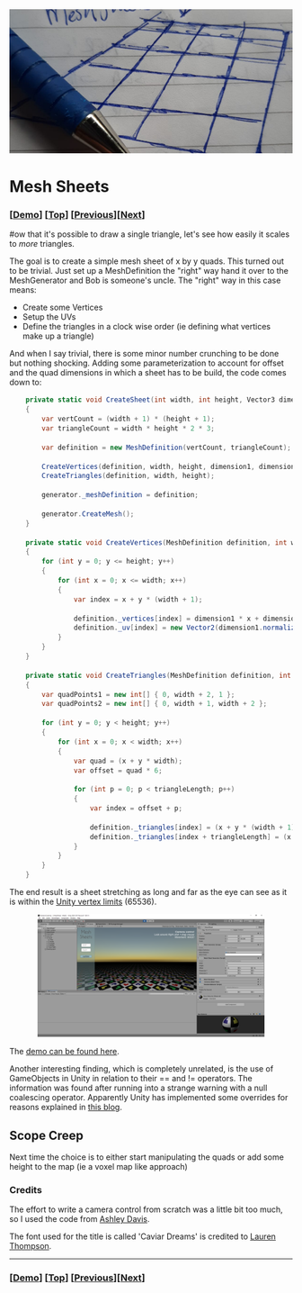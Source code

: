 
<img src="Images/MeshSheet.png" style="object-fit:cover" width="100%" height="256px"/>

Mesh Sheets
===========

### [[Demo](Html/MeshSheet/index.html)] [[Top](../readme.md)] [[Previous](002-updating-the-editor.md)][[Next](004-cubes.md)]

#ow that it's possible to draw a single triangle, let's see how easily it scales to _more_ triangles. 

The goal is to create a simple mesh sheet of x by y quads. This turned out to be trivial. Just set up a MeshDefinition the "right" way hand it over to the MeshGenerator and Bob is someone's uncle. The "right" way in this case means:

* Create some Vertices
* Setup the UVs
* Define the triangles in a clock wise order (ie defining what vertices make up a triangle)

And when I say trivial, there is some minor number crunching to be done but nothing shocking. Adding some parameterization to account for offset and the quad dimensions in which a sheet has to be build, the code comes down to:

```csharp
    private static void CreateSheet(int width, int height, Vector3 dimension1, Vector3 dimension2, Vector3 offset , MeshGenerator generator)
    {
        var vertCount = (width + 1) * (height + 1);
        var triangleCount = width * height * 2 * 3;

        var definition = new MeshDefinition(vertCount, triangleCount);

        CreateVertices(definition, width, height, dimension1, dimension2, offset);
        CreateTriangles(definition, width, height);

        generator._meshDefinition = definition;

        generator.CreateMesh();
    }

    private static void CreateVertices(MeshDefinition definition, int width, int height, Vector3 dimension1, Vector3 dimension2, Vector3 offset)
    {
        for (int y = 0; y <= height; y++)
        {
            for (int x = 0; x <= width; x++)
            {
                var index = x + y * (width + 1);

                definition._vertices[index] = dimension1 * x + dimension2 * y + offset;
                definition._uv[index] = new Vector2(dimension1.normalized.magnitude * x, dimension2.normalized.magnitude * y);
            }
        }
    }

    private static void CreateTriangles(MeshDefinition definition, int width, int height )
    {
        var quadPoints1 = new int[] { 0, width + 2, 1 };
        var quadPoints2 = new int[] { 0, width + 1, width + 2 };

        for (int y = 0; y < height; y++)
        {
            for (int x = 0; x < width; x++)
            {
                var quad = (x + y * width);
                var offset = quad * 6;

                for (int p = 0; p < triangleLength; p++)
                {
                    var index = offset + p;

                    definition._triangles[index] = (x + y * (width + 1)) + quadPoints1[p];
                    definition._triangles[index + triangleLength] = (x + y * (width + 1)) + quadPoints2[p];
                }
            }
        }
    }
```

The end result is a sheet stretching as long and far as the eye can see as it is within the [Unity vertex limits](https://docs.unity3d.com/ScriptReference/Mesh-indexFormat.html) (65536).


<center>
    <img src="Images/MeshSheetScreenshot.png" style="max-width:80%; height:auto;"/>
</center>

The [demo can be found here](Html/MeshSheet/index.html).

Another interesting finding, which is completely unrelated, is the use of GameObjects in Unity in relation to their == and != operators. The information was found after running into a strange warning with a null coalescing operator. Apparently Unity has implemented some overrides for reasons explained in [this blog](https://blogs.unity3d.com/2014/05/16/custom-operator-should-we-keep-it/).


## Scope Creep

Next time the choice is to either start manipulating the quads or add some height to the map (ie a voxel map like approach)

### Credits

The effort to write a camera control from scratch was a little bit too much, so I used the code from [Ashley Davis](https://gist.github.com/ashleydavis/f025c03a9221bc840a2b).

The font used for the title is called 'Caviar Dreams' is credited to [Lauren Thompson](http://www.nymfont.com/).

---
### [[Demo](Html/MeshSheet/index.html)] [[Top](../readme.md)] [[Previous](002-updating-the-editor.md)][[Next](004-cubes.md)]
